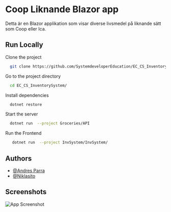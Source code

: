 
# Coop Liknande Blazor app

Detta är en Blazor applikation som visar diverse livsmedel på liknande sätt som Coop eller Ica.




## Run Locally

Clone the project

```bash
  git clone https://github.com/SystemdeveloperEducation/EC_CS_InventorySystem.git
```

Go to the project directory

```bash
  cd EC_CS_InventorySystem/
```

Install dependencies

```bash
  dotnet restore
```

Start the server

```bash
  dotnet run  --project Groceries/API
```

Run the Frontend
```bash
   dotnet run  --project InvSystem/InvSystem/
```


## Authors

- [@Andres Parra](https://github.com/andresparrab)
- [@Niklasito](https://github.com/Niklasito)

## Screenshots

![App Screenshot](https://t4543470.p.clickup-attachments.com/t4543470/08108582-772c-4714-9da3-b2327d08cab4/finished.jpg?view=open/468x300?text=App+Screenshot+Here)

